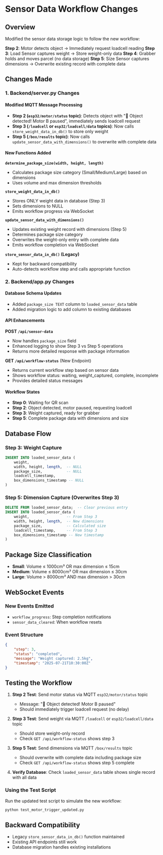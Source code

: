 # Sensor Data Workflow Changes

## Overview
Modified the sensor data storage logic to follow the new workflow:

**Step 2**: Motor detects object → Immediately request loadcell reading
**Step 3**: Load Sensor captures weight → Store weight-only data
**Step 4**: Grabber holds and moves parcel (no data storage)
**Step 5**: Size Sensor captures dimensions → Overwrite existing record with complete data

## Changes Made

### 1. Backend/server.py Changes

#### Modified MQTT Message Processing
- **Step 2 (`esp32/motor/status` topic)**: Detects object with "📍 Object detected! Motor B paused", immediately sends loadcell request
- **Step 3 (`/loadcell` or `esp32/loadcell/data` topics)**: Now calls `store_weight_data_in_db()` to store only weight
- **Step 5 (`/box/results` topic)**: Now calls `update_sensor_data_with_dimensions()` to overwrite with complete data

#### New Functions Added

**`determine_package_size(width, height, length)`**
- Calculates package size category (Small/Medium/Large) based on dimensions
- Uses volume and max dimension thresholds

**`store_weight_data_in_db()`**
- Stores ONLY weight data in database (Step 3)
- Sets dimensions to NULL
- Emits workflow progress via WebSocket

**`update_sensor_data_with_dimensions()`**
- Updates existing weight record with dimensions (Step 5)
- Determines package size category
- Overwrites the weight-only entry with complete data
- Emits workflow completion via WebSocket

**`store_sensor_data_in_db()` (Legacy)**
- Kept for backward compatibility
- Auto-detects workflow step and calls appropriate function

### 2. Backend/app.py Changes

#### Database Schema Updates
- Added `package_size TEXT` column to `loaded_sensor_data` table
- Added migration logic to add column to existing databases

#### API Enhancements

**POST `/api/sensor-data`**
- Now handles `package_size` field
- Enhanced logging to show Step 3 vs Step 5 operations
- Returns more detailed response with package information

**GET `/api/workflow-status`** (New Endpoint)
- Returns current workflow step based on sensor data
- Shows workflow status: waiting, weight_captured, complete, incomplete
- Provides detailed status messages

#### Workflow States
- **Step 0**: Waiting for QR scan
- **Step 2**: Object detected, motor paused, requesting loadcell
- **Step 3**: Weight captured, ready for grabber
- **Step 5**: Complete package data with dimensions and size

## Database Flow

### Step 3: Weight Capture
```sql
INSERT INTO loaded_sensor_data (
    weight, 
    width, height, length,  -- NULL
    package_size,           -- NULL
    loadcell_timestamp,
    box_dimensions_timestamp -- NULL
)
```

### Step 5: Dimension Capture (Overwrites Step 3)
```sql
DELETE FROM loaded_sensor_data;  -- Clear previous entry
INSERT INTO loaded_sensor_data (
    weight,                 -- From Step 3
    width, height, length,  -- New dimensions
    package_size,           -- Calculated size
    loadcell_timestamp,     -- From Step 3
    box_dimensions_timestamp -- New timestamp
)
```

## Package Size Classification

- **Small**: Volume ≤ 1000cm³ OR max dimension ≤ 15cm
- **Medium**: Volume ≤ 8000cm³ OR max dimension ≤ 30cm  
- **Large**: Volume > 8000cm³ AND max dimension > 30cm

## WebSocket Events

### New Events Emitted
- `workflow_progress`: Step completion notifications
- `sensor_data_cleared`: When workflow resets

### Event Structure
```json
{
    "step": 3,
    "status": "completed",
    "message": "Weight captured: 2.5kg",
    "timestamp": "2025-07-21T10:30:00Z"
}
```

## Testing the Workflow

1. **Step 2 Test**: Send motor status via MQTT `esp32/motor/status` topic
   - Message: "📍 Object detected! Motor B paused"
   - Should immediately trigger loadcell request (no delay)

2. **Step 3 Test**: Send weight via MQTT `/loadcell` or `esp32/loadcell/data` topic
   - Should store weight-only record
   - Check `GET /api/workflow-status` shows step 3

3. **Step 5 Test**: Send dimensions via MQTT `/box/results` topic  
   - Should overwrite with complete data including package size
   - Check `GET /api/workflow-status` shows step 5 complete

4. **Verify Database**: Check `loaded_sensor_data` table shows single record with all data

### Using the Test Script
Run the updated test script to simulate the new workflow:
```bash
python test_motor_trigger_updated.py
```

## Backward Compatibility

- Legacy `store_sensor_data_in_db()` function maintained
- Existing API endpoints still work
- Database migration handles existing installations
